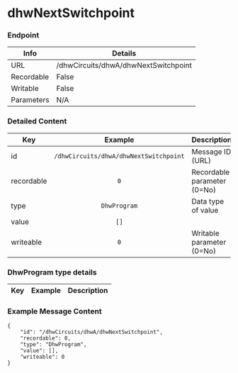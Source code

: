 # dhwNextSwitchpoint



### Endpoint

| Info  | Details |
| ------------- | ------------- |
| URL   | /dhwCircuits/dhwA/dhwNextSwitchpoint   |
| Recordable   | False   |
| Writable   | False   |
| Parameters  | N/A |

### Detailed Content

|  Key  | Example | Description |
| ------------- | :------: | :------------------------------ |
|  id | `/dhwCircuits/dhwA/dhwNextSwitchpoint` | Message ID (URL) |
|  recordable | `0` | Recordable parameter (0=No) |
|  type | `DhwProgram` | Data type of value |
|  value | `[]` |  |
|  writeable | `0` | Writable parameter (0=No) |


### DhwProgram type details 

|  Key  | Example | Description |
| ------------- | :------: | :------------------------------ |


### Example Message Content
```
{
    "id": "/dhwCircuits/dhwA/dhwNextSwitchpoint",
    "recordable": 0,
    "type": "DhwProgram",
    "value": [],
    "writeable": 0
}
```
